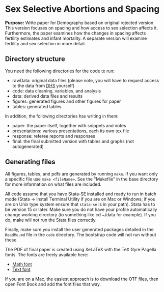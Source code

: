 # Sex Selective Abortions and Spacing

**Purpose:** Write paper for Demography based on original rejected version. 
This version focuses on spacing and how access to sex selection affects it.
Furthermore, the paper examines how the changes in spacing affects fertility estimates
and infant mortality.
A separate version will examine fertility and sex selection in more detail.

## Directory structure

You need the following directories for the code to run:

- rawData: original data files (please note, you will have to request access to the data from [DHS](https://dhsprogram.com) yourself)
- code: data cleaning, variables, and analysis
- data: derived data files and results
- figures: generated figures and other figures for paper
- tables: generated tables

In addition, the following directories has writing in them:

- paper: the paper itself, together with snippets and notes
- presentations: various presentations, each its own tex file
- response: referee reports and responses
- final: the final submitted version with tables and graphs (not autogenerated)

##  Generating files

All figures, tables, and pdfs are generated by running `make`.
If you want only a specific file use `make <fileName>`.
See the "Makefile" in the base directory for more information 
on what files are included.

All code assume that you have Stata-SE installed and ready
to run in batch mode (Stata -> Install Terminal Utility if you
are on Mac or Windows; if you are on Unix type system ensure 
that `stata-se` is in your path).
Stata has to be version 15 or later.
Make sure you do not have your profile automatically change
working directory (to something like cd ~/data for example).
If you do, make will not run the Stata files correctly.

Finally, make sure you install the user generated packages detailed 
in the `ReadMe.md` file in the `code` directory.
The bootstrap code will not run without these.

The PDF of final paper is created using XeLaTeX with the TeX
Gyre Pagella fonts.
The fonts are freely available here:
- [Math font](http://www.gust.org.pl/projects/e-foundry/tg-math/index_html)
- [Text font](http://www.gust.org.pl/projects/e-foundry/tex-gyre/pagella)

If you are on a Mac, the easiest approach is to download the OTF files, 
then open Font Book and add the font files that way.
